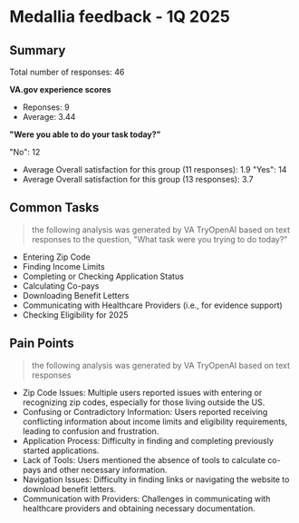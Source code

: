 # Medallia feedback - 1Q 2025

## Summary
Total number of responses: 46

**VA.gov experience scores**
- Reponses: 9
- Average: 3.44

**"Were you able to do your task today?"** 

"No": 12
- Average Overall satisfaction for this group (11 responses): 1.9 
"Yes": 14
- Average Overall satisfaction for this group (13 responses): 3.7

## Common Tasks
> the following analysis was generated by VA TryOpenAI based on text responses to the question, "What task were you trying to do today?"
- Entering Zip Code
- Finding Income Limits
- Completing or Checking Application Status
- Calculating Co-pays
- Downloading Benefit Letters
- Communicating with Healthcare Providers (i.e., for evidence support)
- Checking Eligibility for 2025

## Pain Points
> the following analysis was generated by VA TryOpenAI based on text responses
- Zip Code Issues: Multiple users reported issues with entering or recognizing zip codes, especially for those living outside the US.
- Confusing or Contradictory Information: Users reported receiving conflicting information about income limits and eligibility requirements, leading to confusion and frustration.
- Application Process: Difficulty in finding and completing previously started applications.
- Lack of Tools: Users mentioned the absence of tools to calculate co-pays and other necessary information.
- Navigation Issues: Difficulty in finding links or navigating the website to download benefit letters.
- Communication with Providers: Challenges in communicating with healthcare providers and obtaining necessary documentation.
